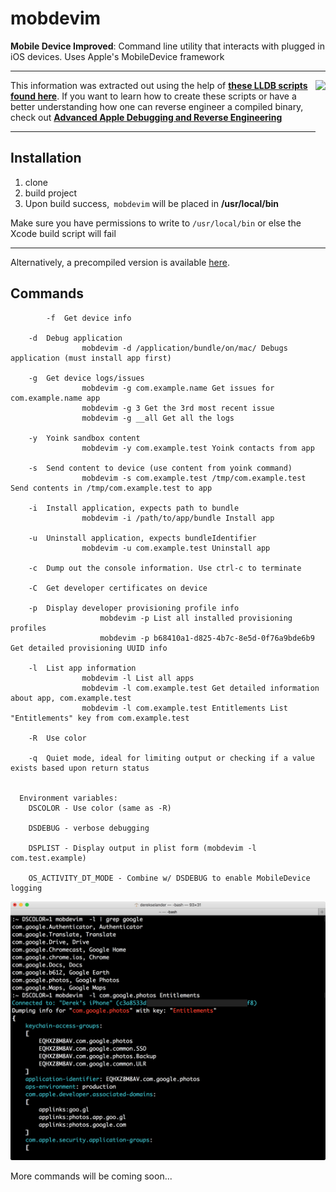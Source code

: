 # mobdevim
**Mobile Device Improved**: Command line utility that interacts with plugged in iOS devices. Uses Apple's MobileDevice framework 

---

<a href="https://store.raywenderlich.com/products/advanced-apple-debugging-and-reverse-engineering" target="_blank"><img align="right"  height="90"  src="https://github.com/DerekSelander/LLDB/blob/master/Media/dbgbook.png"></a>

This information was extracted out using the help of <a href="https://github.com/DerekSelander/LLDB" target="_blank">**these LLDB scripts  found here**</a>. If you want to learn how to create these scripts or have a better understanding how one can reverse engineer a compiled binary, check out <a href="https://store.raywenderlich.com/products/advanced-apple-debugging-and-reverse-engineering" target="_blank">**Advanced Apple Debugging and Reverse Engineering**</a>

---

## Installation 

1. clone
2. build project
3. Upon build success,` mobdevim` will be placed in **/usr/local/bin**

Make sure you have permissions to write to `/usr/local/bin` or else the Xcode build script will fail

---

Alternatively, a precompiled version is available <a href="https://github.com/DerekSelander/mobdevim/raw/master/compiled" target="_blank">here</a>.

## Commands

```	
        -f	Get device info

  	-d	Debug application
          		mobdevim -d /application/bundle/on/mac/ Debugs application (must install app first)

  	-g	Get device logs/issues
          		mobdevim -g com.example.name Get issues for com.example.name app
          		mobdevim -g 3 Get the 3rd most recent issue
          		mobdevim -g __all Get all the logs

  	-y	Yoink sandbox content
          		mobdevim -y com.example.test Yoink contacts from app

  	-s	Send content to device (use content from yoink command)
          		mobdevim -s com.example.test /tmp/com.example.test Send contents in /tmp/com.example.test to app

  	-i	Install application, expects path to bundle
          		mobdevim -i /path/to/app/bundle Install app

  	-u	Uninstall application, expects bundleIdentifier
          		mobdevim -u com.example.test Uninstall app

  	-c	Dump out the console information. Use ctrl-c to terminate

  	-C	Get developer certificates on device

  	-p	Display developer provisioning profile info
            		mobdevim -p List all installed provisioning profiles
            		mobdevim -p b68410a1-d825-4b7c-8e5d-0f76a9bde6b9 Get detailed provisioning UUID info

  	-l	List app information
        		mobdevim -l List all apps
        		mobdevim -l com.example.test Get detailed information about app, com.example.test
        		mobdevim -l com.example.test Entitlements List "Entitlements" key from com.example.test

  	-R	Use color

  	-q	Quiet mode, ideal for limiting output or checking if a value exists based upon return status


  Environment variables:
	DSCOLOR - Use color (same as -R)

  	DSDEBUG - verbose debugging

  	DSPLIST - Display output in plist form (mobdevim -l com.test.example)

  	OS_ACTIVITY_DT_MODE - Combine w/ DSDEBUG to enable MobileDevice logging
```
 
![mobdevim example](https://github.com/DerekSelander/mobdevim/raw/master/media/color_wow.png)

More commands will be coming soon...
